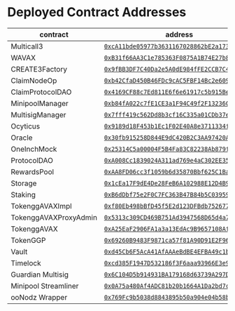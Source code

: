 # Deployed Contract Addresses

<table><thead><tr><th width="250">contract</th><th>address</th></tr></thead><tbody><tr><td>Multicall3</td><td><a href="https://snowtrace.io/address/0xcA11bde05977b3631167028862bE2a173976CA11"><code>0xcA11bde05977b3631167028862bE2a173976CA11</code></a></td></tr><tr><td>WAVAX</td><td><a href="https://snowtrace.io/address/0xB31f66AA3C1e785363F0875A1B74E27b85FD66c7"><code>0xB31f66AA3C1e785363F0875A1B74E27b85FD66c7</code></a></td></tr><tr><td>CREATE3Factory</td><td><a href="https://snowtrace.io/address/0x9fBB3DF7C40Da2e5A0dE984fFE2CCB7C47cd0ABf"><code>0x9fBB3DF7C40Da2e5A0dE984fFE2CCB7C47cd0ABf</code></a></td></tr><tr><td>ClaimNodeOp</td><td><a href="https://snowtrace.io/address/0xb42CfaD450B46FDc9cAC5FBF14Bc2e6091AfC35c"><code>0xb42CfaD450B46FDc9cAC5FBF14Bc2e6091AfC35c</code></a></td></tr><tr><td>ClaimProtocolDAO</td><td><a href="https://snowtrace.io/address/0x4169CF88c7Ed811E6f6e61917c5b915BeA49476c"><code>0x4169CF88c7Ed811E6f6e61917c5b915BeA49476c</code></a></td></tr><tr><td>MinipoolManager</td><td><a href="https://snowtrace.io/address/0xb84fA022c7fE1CE3a1F94C49f2F13236C3d1Ed08"><code>0xb84fA022c7fE1CE3a1F94C49f2F13236C3d1Ed08</code></a></td></tr><tr><td>MultisigManager</td><td><a href="https://snowtrace.io/address/0x7fff419c562Dd8b3cf16C335a01CDb37ea1B6a3B"><code>0x7fff419c562Dd8b3cf16C335a01CDb37ea1B6a3B</code></a></td></tr><tr><td>Ocyticus</td><td><a href="https://snowtrace.io/address/0x9189d18F453b1Ec1F02E40A8e3711334f9eA210B"><code>0x9189d18F453b1Ec1F02E40A8e3711334f9eA210B</code></a></td></tr><tr><td>Oracle</td><td><a href="https://snowtrace.io/address/0x30fb915258D844E9dC420B2C3AA97420AEA16Db7"><code>0x30fb915258D844E9dC420B2C3AA97420AEA16Db7</code></a></td></tr><tr><td>OneInchMock</td><td><a href="https://snowtrace.io/address/0x25314C5a00004F5B4Fa83C82238Ab879f48B58aA"><code>0x25314C5a00004F5B4Fa83C82238Ab879f48B58aA</code></a></td></tr><tr><td>ProtocolDAO</td><td><a href="https://snowtrace.io/address/0xb84fA022c7fE1CE3a1F94C49f2F13236C3d1Ed08"><code>0xA008Cc1839024A311ad769e4aC302EE35A8EF546</code></a></td></tr><tr><td>RewardsPool</td><td><a href="https://snowtrace.io/address/0xAA8FD06cc3f1059b6d35870Bbf625C1Bac7c1B1D"><code>0xAA8FD06cc3f1059b6d35870Bbf625C1Bac7c1B1D</code></a></td></tr><tr><td>Storage</td><td><a href="https://snowtrace.io/address/0x1cEa17F9dE4De28FeB6A102988E12D4B90DfF1a9"><code>0x1cEa17F9dE4De28FeB6A102988E12D4B90DfF1a9</code></a></td></tr><tr><td>Staking</td><td><a href="https://snowtrace.io/address/0xB6dDbf75e2F0C7FC363B47B84b5C03959526AecB"><code>0xB6dDbf75e2F0C7FC363B47B84b5C03959526AecB</code></a></td></tr><tr><td>TokenggAVAXImpl</td><td><a href="https://snowtrace.io/address/0xf80Eb498bBfD45f5E2d123DFBdb752677757843E"><code>0xf80Eb498bBfD45f5E2d123DFBdb752677757843E</code></a></td></tr><tr><td>TokenggAVAXProxyAdmin</td><td><a href="https://snowtrace.io/address/0x5313c309CD469B751Ad3947568D65d4a70B247cF"><code>0x5313c309CD469B751Ad3947568D65d4a70B247cF</code></a></td></tr><tr><td>TokenggAVAX</td><td><a href="https://snowtrace.io/address/0xA25EaF2906FA1a3a13EdAc9B9657108Af7B703e3"><code>0xA25EaF2906FA1a3a13EdAc9B9657108Af7B703e3</code></a></td></tr><tr><td>TokenGGP</td><td><a href="https://snowtrace.io/address/0x69260B9483F9871ca57f81A90D91E2F96c2Cd11d"><code>0x69260B9483F9871ca57f81A90D91E2F96c2Cd11d</code></a></td></tr><tr><td>Vault</td><td><a href="https://snowtrace.io/address/0xd45Cb6F5AcA41AfAAAeBdBE4EFBA49c1bC41E6B"><code>0xd45Cb6F5AcA41AfAAAeBdBE4EFBA49c1bC41E6B</code></a></td></tr><tr><td>Timelock</td><td><a href="https://snowtrace.io/address/0xcd385F1947D532186f3F6aaa93966E3e9C14af41"><code>0xcd385F1947D532186f3F6aaa93966E3e9C14af41</code></a></td></tr><tr><td>Guardian Multisig</td><td><a href="https://snowtrace.io/address/0x6C104D5b914931BA179168d63739A297Dc29bCF3"><code>0x6C104D5b914931BA179168d63739A297Dc29bCF3</code></a></td></tr><tr><td>Minipool Streamliner</td><td><a href="https://snowtrace.io/address/0x0A75a480Af4ADC81b20b1664A1Da2bd7caEFA430"><code>0x0A75a480Af4ADC81b20b1664A1Da2bd7caEFA430</code></a></td></tr><tr><td>ooNodz Wrapper</td><td><a href="https://snowtrace.io/address/0x769Fc9b5038d8843895b50a904e04b58b0d4a9CB"><code>0x769Fc9b5038d8843895b50a904e04b58b0d4a9CB</code></a></td></tr></tbody></table>
